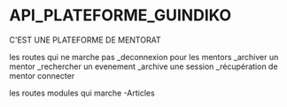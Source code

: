 # API_PLATEFORME_GUINDIKO
C'EST UNE PLATEFORME DE MENTORAT


les routes qui ne marche pas 
_deconnexion pour les mentors
_archiver un mentor
_rechercher un evenement
_archive une session
_récupération de mentor connecter

les routes modules qui marche
-Articles